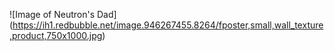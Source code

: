 ![Image of Neutron's Dad] (https://ih1.redbubble.net/image.946267455.8264/fposter,small,wall_texture,product,750x1000.jpg)
